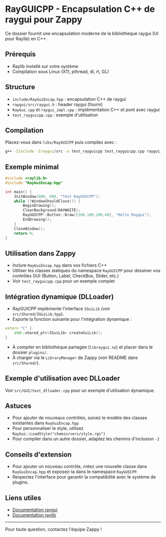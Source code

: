 # RayGUICPP - Encapsulation C++ de raygui pour Zappy

Ce dossier fournit une encapsulation moderne de la bibliothèque raygui (UI pour Raylib) en C++.

## Prérequis
- Raylib installé sur votre système
- Compilation sous Linux (X11, pthread, dl, rt, GL)

## Structure
- `include/RayGuiEncap.hpp` : encapsulation C++ de raygui
- `raygui/src/raygui.h` : header raygui (fourni)
- `RayGui.cpp` et `raygui_impl.cpp` : implémentation C++ et pont avec raygui
- `test_rayguicpp.cpp` : exemple d'utilisation

## Compilation
Placez-vous dans `libs/RayGUICPP` puis compilez avec :
```sh
g++ -Iinclude -Iraygui/src -o test_rayguicpp test_rayguicpp.cpp raygui_impl.cpp RayGui.cpp -lraylib -lGL -lm -lpthread -ldl -lrt -lX11
```

## Exemple minimal
```cpp
#include <raylib.h>
#include "RayGuiEncap.hpp"

int main() {
    InitWindow(800, 600, "Test RayGUICPP");
    while (!WindowShouldClose()) {
        BeginDrawing();
        ClearBackground(RAYWHITE);
        RayGUICPP::Button::Draw({100,100,200,40}, "Hello Raygui");
        EndDrawing();
    }
    CloseWindow();
    return 0;
}
```

## Utilisation dans Zappy
- Inclure `RayGuiEncap.hpp` dans vos fichiers C++
- Utiliser les classes statiques du namespace `RayGUICPP` pour dessiner vos contrôles GUI (Button, Label, CheckBox, Slider, etc.)
- Voir `test_rayguicpp.cpp` pour un exemple complet

## Intégration dynamique (DLLoader)

- RayGUICPP implémente l'interface `IGuiLib` (voir `src/Shared/IGuiLib.hpp`).
- Exporte la fonction suivante pour l'intégration dynamique :

```cpp
extern "C" {
    std::shared_ptr<IGuiLib> createGuiLib();
}
```

- À compiler en bibliothèque partagée (`libraygui.so`) et placer dans le dossier `plugins/`.
- À charger via le `LibraryManager` de Zappy (voir README dans `src/Shared/`).

## Exemple d'utilisation avec DLLoader

Voir `src/GUI/test_dlloader.cpp` pour un exemple d'utilisation dynamique.

## Astuces
- Pour ajouter de nouveaux contrôles, suivez le modèle des classes existantes dans `RayGuiEncap.hpp`
- Pour personnaliser le style, utilisez `RayGui::LoadStyle("chemin/vers/style.rgs")`
- Pour compiler dans un autre dossier, adaptez les chemins d'inclusion `-I`

## Conseils d'extension
- Pour ajouter un nouveau contrôle, créez une nouvelle classe dans `RayGuiEncap.hpp` et exposez-la dans le namespace `RayGUICPP`.
- Respectez l'interface pour garantir la compatibilité avec le système de plugins.

## Liens utiles
- [Documentation raygui](https://github.com/raysan5/raygui)
- [Documentation raylib](https://www.raylib.com/)

---
Pour toute question, contactez l'équipe Zappy !
